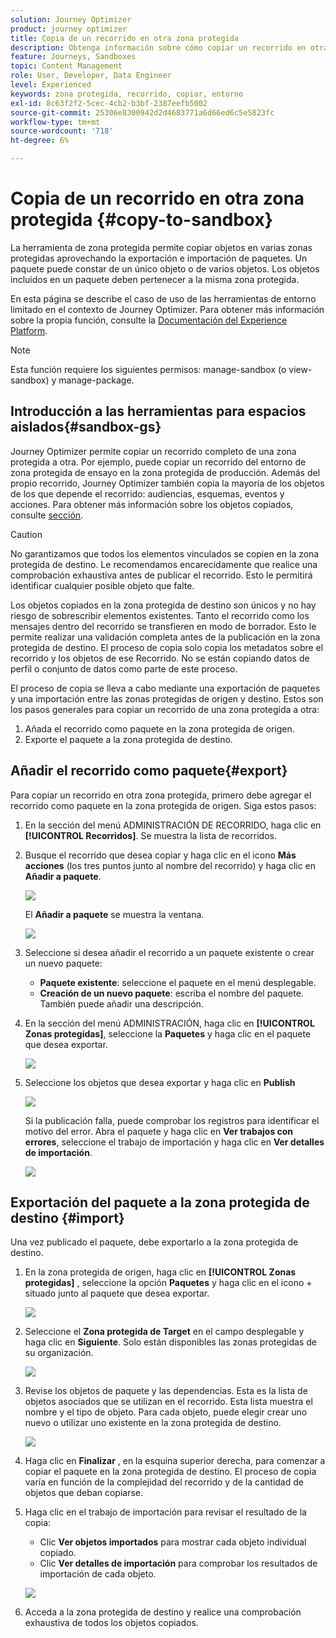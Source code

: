 ```yaml
---
solution: Journey Optimizer
product: journey optimizer
title: Copia de un recorrido en otra zona protegida
description: Obtenga información sobre cómo copiar un recorrido en otra zona protegida
feature: Journeys, Sandboxes
topic: Content Management
role: User, Developer, Data Engineer
level: Experienced
keywords: zona protegida, recorrido, copiar, entorno
exl-id: 8c63f2f2-5cec-4cb2-b3bf-2387eefb5002
source-git-commit: 25306e8300942d2d4683771a6d66ed6c5e5823fc
workflow-type: tm+mt
source-wordcount: '718'
ht-degree: 6%

---
```


# Copia de un recorrido en otra zona protegida {#copy-to-sandbox}

<!--
>[!CONTEXTUALHELP]
>id="ajo_journey_copy_main"
>title="Copy a journey to another sandbox"
>abstract="Journey Optimizer allows you to copy an entire journey from one sandbox to another. For example, you can copy a journey from the Stage sandbox environment to your Production sandbox. In addition to the Journey itself, Journey Optimizer also copies most of the objects the journey depends on."

>[!CONTEXTUALHELP]
>id="ajo_journey_copy_sandbox_details"
>title="Sandbox details"
>abstract="Select the destination sandbox you want to copy the journey to. Only sandboxes within your organization are available."

>[!CONTEXTUALHELP]
>id="ajo_journey_copy_object_details"
>title="Object details"
>abstract="This is the journey you are going to copy."

>[!CONTEXTUALHELP]
>id="ajo_journey_copy_dependent_objects"
>title="Dependent objects"
>abstract="This is the list of associated objects used in the journey. This list displays the name, the object type, as well as the internal Journey Optimizer ID."
-->

La herramienta de zona protegida permite copiar objetos en varias zonas protegidas aprovechando la exportación e importación de paquetes. Un paquete puede constar de un único objeto o de varios objetos. Los objetos incluidos en un paquete deben pertenecer a la misma zona protegida.

En esta página se describe el caso de uso de las herramientas de entorno limitado en el contexto de Journey Optimizer. Para obtener más información sobre la propia función, consulte la [Documentación del Experience Platform](https://experienceleague.corp.adobe.com/docs/experience-platform/sandbox/ui/sandbox-tooling.html).

>[!NOTE]
>
>Esta función requiere los siguientes permisos: manage-sandbox (o view-sandbox) y manage-package.

## Introducción a las herramientas para espacios aislados{#sandbox-gs}

Journey Optimizer permite copiar un recorrido completo de una zona protegida a otra. Por ejemplo, puede copiar un recorrido del entorno de zona protegida de ensayo en la zona protegida de producción. Además del propio recorrido, Journey Optimizer también copia la mayoría de los objetos de los que depende el recorrido: audiencias, esquemas, eventos y acciones. Para obtener más información sobre los objetos copiados, consulte [sección](https://experienceleague.adobe.com/docs/experience-platform/sandbox/ui/sandbox-tooling.html#abobe-journey-optimizer-objects).

>[!CAUTION]
>
>No garantizamos que todos los elementos vinculados se copien en la zona protegida de destino. Le recomendamos encarecidamente que realice una comprobación exhaustiva antes de publicar el recorrido. Esto le permitirá identificar cualquier posible objeto que falte.

Los objetos copiados en la zona protegida de destino son únicos y no hay riesgo de sobrescribir elementos existentes. Tanto el recorrido como los mensajes dentro del recorrido se transfieren en modo de borrador. Esto le permite realizar una validación completa antes de la publicación en la zona protegida de destino. El proceso de copia solo copia los metadatos sobre el recorrido y los objetos de ese Recorrido. No se están copiando datos de perfil o conjunto de datos como parte de este proceso.

El proceso de copia se lleva a cabo mediante una exportación de paquetes y una importación entre las zonas protegidas de origen y destino. Estos son los pasos generales para copiar un recorrido de una zona protegida a otra:

1. Añada el recorrido como paquete en la zona protegida de origen.
1. Exporte el paquete a la zona protegida de destino.

## Añadir el recorrido como paquete{#export}

Para copiar un recorrido en otra zona protegida, primero debe agregar el recorrido como paquete en la zona protegida de origen. Siga estos pasos:

1. En la sección del menú ADMINISTRACIÓN DE RECORRIDO, haga clic en **[!UICONTROL Recorridos]**. Se muestra la lista de recorridos.

1. Busque el recorrido que desea copiar y haga clic en el icono **Más acciones** (los tres puntos junto al nombre del recorrido) y haga clic en **Añadir a paquete**.

   ![](assets/journey-sandbox1.png)

   El **Añadir a paquete** se muestra la ventana.

   ![](assets/journey-sandbox2.png)

1. Seleccione si desea añadir el recorrido a un paquete existente o crear un nuevo paquete:

   * **Paquete existente**: seleccione el paquete en el menú desplegable.
   * **Creación de un nuevo paquete**: escriba el nombre del paquete. También puede añadir una descripción.

1. En la sección del menú ADMINISTRACIÓN, haga clic en **[!UICONTROL Zonas protegidas]**, seleccione la **Paquetes** y haga clic en el paquete que desea exportar.

   ![](assets/journey-sandbox3.png)

1. Seleccione los objetos que desea exportar y haga clic en **Publish**

   ![](assets/journey-sandbox4.png)

   Si la publicación falla, puede comprobar los registros para identificar el motivo del error. Abra el paquete y haga clic en **Ver trabajos con errores**, seleccione el trabajo de importación y haga clic en **Ver detalles de importación**.

   ![](assets/journey-sandbox9.png)

## Exportación del paquete a la zona protegida de destino {#import}

Una vez publicado el paquete, debe exportarlo a la zona protegida de destino.

1. En la zona protegida de origen, haga clic en **[!UICONTROL Zonas protegidas]** , seleccione la opción **Paquetes** y haga clic en el icono + situado junto al paquete que desea exportar.

   ![](assets/journey-sandbox5.png)

1. Seleccione el **Zona protegida de Target** en el campo desplegable y haga clic en **Siguiente**. Solo están disponibles las zonas protegidas de su organización.

   ![](assets/journey-sandbox6.png)

1. Revise los objetos de paquete y las dependencias. Esta es la lista de objetos asociados que se utilizan en el recorrido. Esta lista muestra el nombre y el tipo de objeto. Para cada objeto, puede elegir crear uno nuevo o utilizar uno existente en la zona protegida de destino.

   ![](assets/journey-sandbox7.png)

1. Haga clic en **Finalizar** , en la esquina superior derecha, para comenzar a copiar el paquete en la zona protegida de destino. El proceso de copia varía en función de la complejidad del recorrido y de la cantidad de objetos que deban copiarse.

1. Haga clic en el trabajo de importación para revisar el resultado de la copia:

   * Clic **Ver objetos importados** para mostrar cada objeto individual copiado.
   * Clic **Ver detalles de importación** para comprobar los resultados de importación de cada objeto.

   ![](assets/journey-sandbox8.png)

1. Acceda a la zona protegida de destino y realice una comprobación exhaustiva de todos los objetos copiados.
